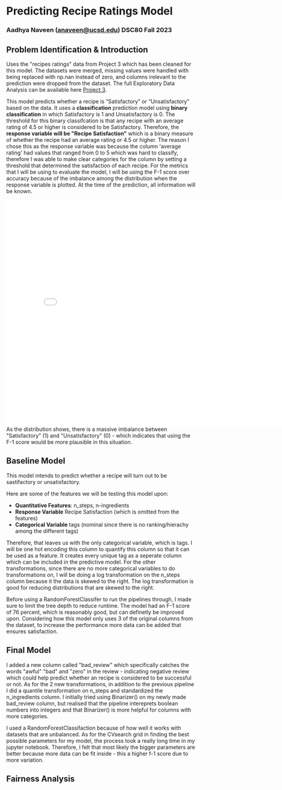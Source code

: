 # Predicting Recipe Ratings Model 
### Aadhya Naveen (anaveen@ucsd.edu) DSC80 Fall 2023

## Problem Identification & Introduction
Uses the "recipes ratings" data from Project 3 which has been cleaned for this model. The datasets were merged, missing values were handled with being replaced with np.nan instead of zero, and columns irelevant to the prediction were dropped from the dataset. The full Exploratory Data Analysis can be available here [Project 3](https://aadhyanav.github.io/Recipe_Ratings/). 

This model predicts whether a recipe is “Satisfactory” or “Unsatisfactory” based on the data. It uses a **classification** prediction model using **binary classification** in which Satisfactory is 1 and Unsatisfactory is 0. The threshold for this binary classifcation is that any recipe with an average rating of 4.5 or higher is considered to be Satisfactory. Therefore, the **response variable will be "Recipe Satisfaction"** which is a binary measure of whether the recipe had an average rating or 4.5 or higher. The reason I chose this as the response variable was because the column 'average rating' had values that ranged from 0 to 5 which was hard to classify, therefore I was able to make clear categories for the column by setting a threshold that determined the satisfaction of each recipe. For the metrics that I will be using to evaluate the model, I will be using the F-1 score over accuracy because of the imbalance among the distribution when the response variable is plotted. At the time of the prediction, all information will be known. 

<iframe src="assets/ratings.html" width=800 height=600 frameBorder=0></iframe>
As the distribution shows, there is a massive imbalance between "Satisfactory" (1) and "Unsatisfactory" (0) - which indicates that using the F-1 score would be more plausible in this situation. 

## Baseline Model

This model intends to predict whether a recipe will turn out to be sastifactory or unsatisfactory.

Here are some of the features we will be testing this model upon:

- **Quantitative Features**: n_steps, n-ingredients 
- **Response Variable** Recipe Satisfaction (which is omitted from the features)
- **Categorical Variable** tags (nominal since there is no ranking/hierachy among the different tags)

Therefore, that leaves us with the only categorical variable, which is tags. I will be one hot encoding this column to quantify this column so that it can be used as a feature. It creates every unique tag as a seperate column which can be included in the predictive model. For the other transformations, since there are no more categorical variables to do transformations on, I will be doing a log transformation on the n_steps column because it the data is skewed to the right. The log transformation is good for reducing distributions that are skewed to the right.

Before using a RandomForestClassifer to run the pipelines through, I made sure to limit the tree depth to reduce runtime. The model had an F-1 score of 76 percent, which is reasonably good, but can definetly be improved upon. Considering how this model only uses 3 of the original columns from the dataset, to increase the performance more data can be added that ensures satisfaction. 

## Final Model

I added a new column called "bad_review" which specifically catches the words "awful" "bad" and "zero" in the review - indicating negative review which could help predict whether an recipe is considered to be successful or not. As for the 2 new transformations, in addition to the previous pipeline I did a quantile transformation on n_steps and standardized the n_ingredients column. I initially tried using Binarizer() on my newly made bad_review column, but realised that the pipeline intereprets boolean numbers into integers and that Binarizer() is more helpful for columns with more categories. 

I used a RandomForestClassifaction because of how well it works with datasets that are unbalanced. As for the CVsearch grid in finding the best possible parameters for my model, the process took a really long time in my jupyter notebook. Therefore, I felt that most likely the bigger parameters are better because more data can be fit inside - this a higher f-1 score due to more variation. 

## Fairness Analysis




